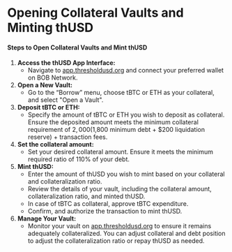 # Opening Collateral Vaults and Minting thUSD

#### **Steps to Open Collateral Vaults and Mint thUSD**

1. **Access the thUSD App Interface:**
   * Navigate to [app.thresholdusd.org](https://app.thresholdusd.org/) and connect your preferred wallet on BOB Network.
2. **Open a New Vault:**
   * Go to the “Borrow” menu, choose tBTC or ETH as your collateral, and select "Open a Vault".
3. **Deposit tBTC or ETH:**
   * Specify the amount of tBTC or ETH you wish to deposit as collateral. Ensure the deposited amount meets the minimum collateral requirement of $2,000 ($1,800 minimum debt + $200 liquidation reserve) + transaction fees.
4. **Set the collateral amount:**
   * Set your desired collateral amount. Ensure it meets the minimum required ratio of 110% of your debt.
5. **Mint thUSD:**
   * Enter the amount of thUSD you wish to mint based on your collateral and collateralization ratio.
   * Review the details of your vault, including the collateral amount, collateralization ratio, and minted thUSD.
   * In case of tBTC as collateral, approve tBTC expenditure.
   * Confirm, and authorize the transaction to mint thUSD.
6. **Manage Your Vault:**
   * Monitor your vault on [app.thresholdusd.org](https://app.thresholdusd.org/) to ensure it remains adequately collateralized. You can adjust collateral and debt position to adjust the collateralization ratio or repay thUSD as needed.
